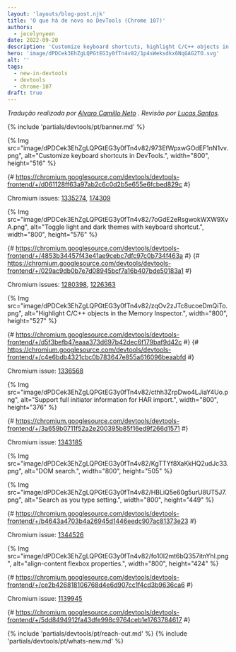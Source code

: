 ```yaml
---
layout: 'layouts/blog-post.njk'
title: 'O que há de novo no DevTools (Chrome 107)'
authors:
  - jecelynyeen
date: 2022-09-20
description: 'Customize keyboard shortcuts, highlight C/C++ objects in the Memory Inspector and more.'
hero: 'image/dPDCek3EhZgLQPGtEG3y0fTn4v82/1p4sWeksdkx6NqGAG2TO.svg'
alt: ''
tags:
  - new-in-devtools
  - devtools
  - chrome-107
draft: true
---
```


*Tradução realizada por [Alvaro Camillo Neto](https://www.linkedin.com/in/alvarocamillont/) . Revisão por [Lucas Santos](https://lsantos.dev).*

{% include 'partials/devtools/pt/banner.md' %}

<!-- Translation instructions:
  1. Remove the "draft: true" tag above when submitting PR
  2. Provide translations under each of the English commented original content
  3. Translate the "description" tag above
  4. Translate all the <img> alt text
  5. Update the whats-new.md file -->

<!-- Content starts here -->

<!-- ## Customize keyboard shortcuts in DevTools {: #shortcuts } -->

<!-- You can now customize keyboard shortcuts for your favorite commands in DevTools. -->

<!-- Go to **Settings** > **Shortcuts**, hover over a command and click the **Edit** button (pen icon) to customize the keyboard shortcut. You can create chords (a.k.a multi-key press shortcuts) as well.  -->

{% Img src="image/dPDCek3EhZgLQPGtEG3y0fTn4v82/973EfWpxwGOdEF1nN1vv.png", alt="Customize keyboard shortcuts in DevTools.", width="800", height="516" %}

{# https://chromium.googlesource.com/devtools/devtools-frontend/+/d061128ff63a97ab2c6c0d2b5e655e6fcbed829c #}

Chromium issues: [1335274](https://crbug.com/1335274), [174309](https://crbug.com/174309)


<!-- ## Toggle light and dark themes with keyboard shortcut {: #toggle-themes } -->

<!-- Configure a keyboard shortcut to toggle [light and dark themes](/docs/devtools/rendering/emulate-css/#emulate-css-media-feature-prefers-color-scheme) conveniently. By default, the action doesn’t map to any keyboard shortcut. -->

{% Img src="image/dPDCek3EhZgLQPGtEG3y0fTn4v82/7oGdE2eRsgwokWXW9XvA.png", alt="Toggle light and dark themes with keyboard shortcut.", width="800", height="576" %}

{# https://chromium.googlesource.com/devtools/devtools-frontend/+/4853b34457f43e41ae9cebc7dfc97c0b734f463a #}
{# https://chromium.googlesource.com/devtools/devtools-frontend/+/029ac9db0b7e7d08945bcf7a16b407bde50183a1 #}

Chromium issues: [1280398](https://crbug.com/1280398), [1226363](https://crbug.com/1226363)


<!-- ## Highlight C/C++ objects in the Memory Inspector {: #memory } -->

<!-- The [Memory Inspector](/docs/devtools/memory-inspector/) highlights all the bytes of a C/C++ memory object. -->

<!-- Recognizing an object’s bytes among the surrounding WebAssembly memory was a pain point. You have to know the object’s size and count bytes from the object’s start. -->

<!-- With this feature,  it helps you tell them apart from the surrounding memory. See [Extending the Memory Inspector for C/C++ debugging](/blog/memory-inspector-extended-cpp/) to learn more about the changes. -->

{% Img src="image/dPDCek3EhZgLQPGtEG3y0fTn4v82/zqOv2zJTc8ucoeDmQiTo.png", alt="Highlight C/C++ objects in the Memory Inspector.", width="800", height="527" %}

{# https://chromium.googlesource.com/devtools/devtools-frontend/+/d5f3befb47eaaa373d697b42dec6f179baf9d42c #}
{# https://chromium.googlesource.com/devtools/devtools-frontend/+/c4e6bdb4321cbc0b783647e855a616096beaabfd #}

Chromium issue: [1336568](https://crbug.com/1336568)


<!-- ## Support full initiator information for HAR import {: #har } -->

<!-- Full **Initiator** information is available now for [HAR import](/docs/devtools/network/reference/#save-as-har). Previously, the **Network** panel only shows partial initiator information during import. -->

<!-- The initiator information helps developers to trace the origin of a network request and identify network-related issues.  -->

{% Img src="image/dPDCek3EhZgLQPGtEG3y0fTn4v82/cthh3ZrpDwo4LJiaY4Uo.png", alt="Support full initiator information for HAR import.", width="800", height="376" %}

{# https://chromium.googlesource.com/devtools/devtools-frontend/+/3a659b0711f52a2e200395b85f16ed9f266d1571 #}

Chromium issue: [1343185](https://crbug.com/1343185)



<!-- ## Start DOM search after pressing `Enter` {: #search-type } -->

<!-- You can now disable the **Search as you type** setting to always start DOM search after pressing <kbd>Enter</kbd>.  -->

<!-- In the **Elements** panel, toggle the search bar with <kbd>Control</kbd> or <kbd>Command</kbd> + <kbd>F</kbd>. As you type a query in the search textbox, the DOM tree will jump to the first matching element and highlight it by default.  -->

<!-- For users, especially testers who always work with lengthy search queries, this behavior is not ideal. The DOM tree might jump multiple times as you type in a lengthy search query (e.g. `//div[@id="example"]`). This behavior creates unnecessary motion. -->

{% Img src="image/dPDCek3EhZgLQPGtEG3y0fTn4v82/KgTTYf8XaKkHQ2udJc33.png", alt="DOM search.", width="800", height="505" %}

<!-- Go to **Settings** > **Preferences**, disable **Search as you type**. With this change, the search will start only after you press <kbd>Enter</kbd>. -->

{% Img src="image/dPDCek3EhZgLQPGtEG3y0fTn4v82/HBLiQ5e60g5urU8UT5J7.png", alt="Search as you type setting.", width="800", height="449" %}

{# https://chromium.googlesource.com/devtools/devtools-frontend/+/b4643a4703b4a26945d1446eedc907ac81373e23 #}

Chromium issue: [1344526](https://crbug.com/1344526)


<!-- ## Display `start` and `end` icons for `align-content` CSS flexbox properties {: #flexbox } -->

<!-- In the **Styles** pane, edit the `align-content` properties in a CSS class with `display: flex` or `display: inline-flex`. The `start` and `end` show in the auto-complete dropdown with icons. -->

{% Img src="image/dPDCek3EhZgLQPGtEG3y0fTn4v82/fo10I2mt6bQ357itnYhl.png", alt="align-content flexbox properties.", width="800", height="424" %}

{# https://chromium.googlesource.com/devtools/devtools-frontend/+/ce2b426818106768d4e6d907cc1f4cd3b9636ca6 #}

Chromium issue: [1139945](https://crbug.com/1139945)


<!-- ## Miscellaneous highlights {: #misc } -->

<!-- - Display correct message counts in the **Console** sidebar. Previously, the counts didn't refresh when clearing console messages. ([1343311](https://crbug.com/1343311)) -->

{# https://chromium.googlesource.com/devtools/devtools-frontend/+/5dd8494912fa43dfe998c9764ceb1e1763784617 #}


{% include 'partials/devtools/pt/reach-out.md' %}
{% include 'partials/devtools/pt/whats-new.md' %}
